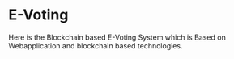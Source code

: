 # E-Voting
Here is the Blockchain based E-Voting System which is Based on Webapplication and blockchain based technologies.
